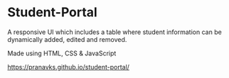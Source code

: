 # Student-Portal

A responsive UI which includes a table where student information can be dynamically added, edited and removed.

Made using HTML, CSS & JavaScript 

https://pranavks.github.io/student-portal/
